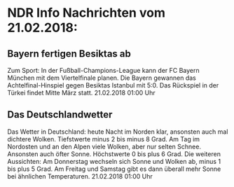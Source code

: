 # NDR Info Nachrichten vom 21.02.2018:


## Bayern fertigen Besiktas ab
Zum Sport: In der Fußball-Champions-League kann der FC Bayern München mit dem Viertelfinale planen. Die Bayern gewannen das Achtelfinal-Hinspiel gegen Besiktas Istanbul mit 5:0. Das Rückspiel in der Türkei findet Mitte März statt. 21.02.2018 01:00 Uhr 

## Das Deutschlandwetter
Das Wetter in Deutschland:
heute Nacht im Norden klar, ansonsten auch mal dichtere Wolken. Tiefstwerte minus 2 bis minus 8 Grad. Am Tag im Nordosten und an den Alpen viele Wolken, aber nur selten Schnee. Ansonsten auch öfter Sonne. Höchstwerte 0 bis plus 6 Grad. Die weiteren Aussichten: Am Donnerstag wechseln sich Sonne und Wolken ab, minus 1 bis plus 5 Grad. Am Freitag und Samstag gibt es dann überall mehr Sonne bei ähnlichen Temperaturen. 21.02.2018 01:00 Uhr 
